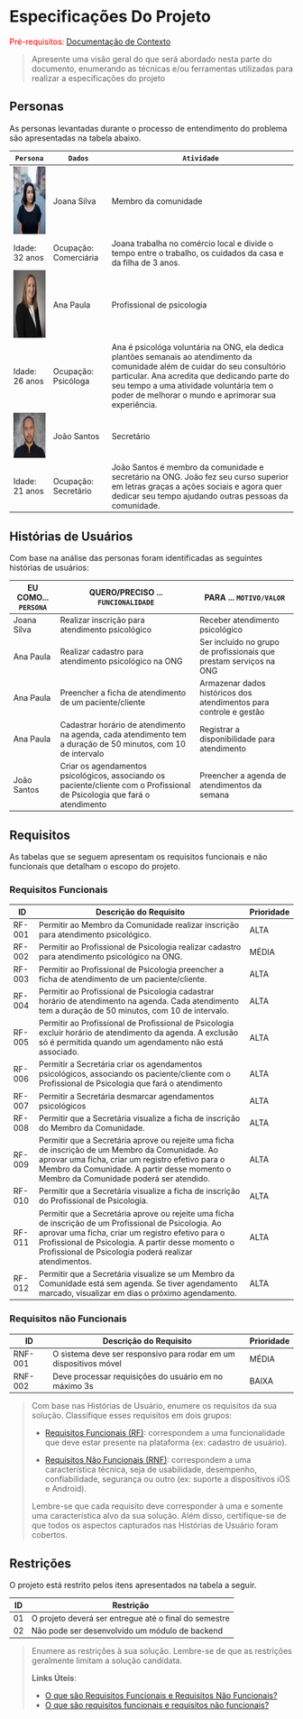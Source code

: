# Especificações Do Projeto

<span style="color:red">Pré-requisitos: <a href="1-Contexto.md"> Documentação de Contexto</a></span>

> Apresente uma visão geral do que será abordado nesta parte do
> documento, enumerando as técnicas e/ou ferramentas utilizadas para
> realizar a especificações do projeto

## Personas

As personas levantadas durante o processo de entendimento do problema são apresentadas na tabela abaixo.

|`Persona`|`Dados` |`Atividade`                 |
|--------------------|------------------------------------|----------------------------------------|
|<img src="../imgs/imagem1.jpg" width="100" height="120">| Joana Silva |Membro da comunidade|
|Idade: 32 anos|Ocupação: Comerciária|Joana trabalha no comércio local e divide o tempo entre o trabalho, os cuidados da casa e da filha de 3 anos.|
|<img src="../imgs/imagem2.jpg" width="100" height="120">| Ana Paula |Profissional de psicologia|
|Idade: 26 anos|Ocupação: Psicóloga|Ana é psicológa voluntária na ONG, ela dedica plantões semanais ao atendimento da comunidade além de cuidar do seu consultório particular. Ana acredita que dedicando parte do seu tempo a uma atividade voluntária tem o poder de melhorar o mundo e aprimorar sua experiência.|
|<img src="../imgs/imagem3.jpg" width="100" height="80">| João Santos |Secretário|
|Idade: 21 anos|Ocupação: Secretário|João Santos é membro da comunidade e secretário na ONG. João fez seu curso superior em letras graças a ações sociais e agora quer dedicar seu tempo ajudando outras pessoas da comunidade.|

## Histórias de Usuários

Com base na análise das personas foram identificadas as seguintes histórias de usuários:

|EU COMO... `PERSONA`| QUERO/PRECISO ... `FUNCIONALIDADE` |PARA ... `MOTIVO/VALOR`                 |
|--------------------|------------------------------------|----------------------------------------|
|Joana Silva| Realizar inscrição para atendimento psicológico|Receber atendimento psicológico|
|Ana Paula|Realizar cadastro para atendimento psicológico na ONG|Ser incluído no grupo de profissionais que prestam serviços na ONG|
|Ana Paula|Preencher a ficha de atendimento de um paciente/cliente|Armazenar dados históricos dos atendimentos para controle e gestão|
|Ana Paula|Cadastrar horário de atendimento na agenda, cada atendimento tem a duração de 50 minutos, com 10 de intervalo|Registrar a disponibilidade para atendimento|
|João Santos|Criar os agendamentos psicológicos, associando os paciente/cliente com o Profissional de Psicologia que fará o atendimento|Preencher a agenda de atendimentos da semana|

## Requisitos

As tabelas que se seguem apresentam os requisitos funcionais e não funcionais que detalham o escopo do projeto.

### Requisitos Funcionais

|ID    | Descrição do Requisito  | Prioridade |
|------|-----------------------------------------|----|
|RF-001| Permitir ao Membro da Comunidade realizar inscrição para atendimento psicológico. | ALTA | 
|RF-002| Permitir ao Profissional de Psicologia realizar cadastro para atendimento psicológico na ONG.    | MÉDIA |
|RF-003| Permitir ao Profissional de Psicologia preencher a ficha de atendimento de um paciente/cliente. | ALTA |
|RF-004| Permitir ao Profissional de Psicologia cadastrar horário de atendimento na agenda. Cada atendimento tem a duração de 50 minutos, com 10 de intervalo. | ALTA |
|RF-005| Permitir ao Profissional de Profissional de Psicologia excluir horário de atendimento da agenda. A exclusão só é permitida quando um agendamento não está associado. | ALTA |
|RF-006| Permitir a Secretária criar os agendamentos psicológicos, associando os paciente/cliente com o Profissional de Psicologia que fará o atendimento | ALTA |
|RF-007| Permitir a Secretária desmarcar agendamentos psicológicos | ALTA |
|RF-008| Permitir que a Secretária visualize a ficha de inscrição do Membro da Comunidade. | ALTA |
|RF-009| Permitir que a Secretária aprove ou rejeite uma ficha de inscrição de um Membro da Comunidade. Ao aprovar uma ficha, criar um registro efetivo para o Membro da Comunidade. A partir desse momento o Membro da Comunidade poderá ser atendido. | ALTA |
|RF-010| Permitir que a Secretária visualize a ficha de inscrição do Profissional de Psicologia. | ALTA |
|RF-011| Permitir que a Secretária aprove ou rejeite uma ficha de inscrição de um Profissional de Psicologia. Ao aprovar uma ficha, criar um registro efetivo para o Profissional de Psicologia. A partir desse momento o Profissional de Psicologia poderá realizar atendimentos. | ALTA |
|RF-012| Permitir que a Secretária visualize se um Membro da Comunidade está sem agenda. Se tiver agendamento marcado, visualizar em dias o próximo agendamento. | ALTA |

### Requisitos não Funcionais

|ID     | Descrição do Requisito  |Prioridade |
|-------|-------------------------|----|
|RNF-001| O sistema deve ser responsivo para rodar em um dispositivos móvel | MÉDIA | 
|RNF-002| Deve processar requisições do usuário em no máximo 3s |  BAIXA | 

> Com base nas Histórias de Usuário, enumere os requisitos da sua
> solução. Classifique esses requisitos em dois grupos:
>
> - [Requisitos Funcionais
>   (RF)](https://pt.wikipedia.org/wiki/Requisito_funcional):
>   correspondem a uma funcionalidade que deve estar presente na
>   plataforma (ex: cadastro de usuário).
>
> - [Requisitos Não Funcionais
>   (RNF)](https://pt.wikipedia.org/wiki/Requisito_n%C3%A3o_funcional):
>   correspondem a uma característica técnica, seja de usabilidade,
>   desempenho, confiabilidade, segurança ou outro (ex: suporte a
>   dispositivos iOS e Android).
>
> Lembre-se que cada requisito deve corresponder à uma e somente uma
> característica alvo da sua solução. Além disso, certifique-se de que
> todos os aspectos capturados nas Histórias de Usuário foram cobertos.

## Restrições

O projeto está restrito pelos itens apresentados na tabela a seguir.

|ID| Restrição                                             |
|--|-------------------------------------------------------|
|01| O projeto deverá ser entregue até o final do semestre |
|02| Não pode ser desenvolvido um módulo de backend        |


> Enumere as restrições à sua solução. Lembre-se de que as restrições
> geralmente limitam a solução candidata.
> 
> **Links Úteis**:
> - [O que são Requisitos Funcionais e Requisitos Não Funcionais?](https://codificar.com.br/requisitos-funcionais-nao-funcionais/)
> - [O que são requisitos funcionais e requisitos não funcionais?](https://analisederequisitos.com.br/requisitos-funcionais-e-requisitos-nao-funcionais-o-que-sao/)
